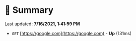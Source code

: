 # 📖 Summary
Last updated: **7/16/2021, 1:41:59 PM**

- `GET` [https://google.com](https://google.com) - **Up** (131ms)
